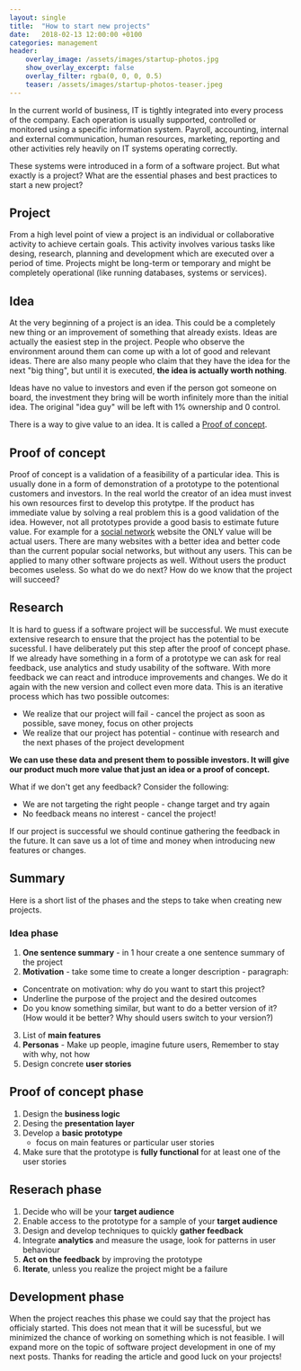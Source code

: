 ```yaml
---
layout: single
title:  "How to start new projects"
date:   2018-02-13 12:00:00 +0100
categories: management
header:
    overlay_image: /assets/images/startup-photos.jpg
    show_overlay_excerpt: false
    overlay_filter: rgba(0, 0, 0, 0.5)
    teaser: /assets/images/startup-photos-teaser.jpeg
---
```


In the current world of business, IT is tightly integrated into every process of the company. Each operation is usually supported, controlled or monitored using a specific information system. Payroll, accounting, internal and external communication, human resources, marketing, reporting and other activities rely heavily on IT systems operating correctly.

These systems were introduced in a form of a software project. 
But what exactly is a project? What are the essential phases and best practices to start a new project? 

## Project

From a high level point of view a project is an individual or collaborative activity to achieve certain goals. This activity involves various tasks like desing, research, planning and development which are executed over a period of time. Projects might be long-term or temporary and might be completely operational (like running databases, systems or services).

## Idea

At the very beginning of a project is an idea. This could be a completely new thing or an improvement of something that already exists. Ideas are actually the easiest step in the project. People who observe the environment around them can come up with a lot of good and relevant ideas. There are also many people who claim that they have the idea for the next "big thing", but until it is executed, **the idea is actually worth nothing**.

Ideas have no value to investors and even if the person got someone on board, the investment they bring will be worth infinitely more than the initial idea. The original "idea guy" will be left with 1% ownership and 0 control.

There is a way to give value to an idea. It is called a [Proof of concept](https://en.wikipedia.org/wiki/Proof_of_concept).

## Proof of concept

Proof of concept is a validation of a feasibility of a particular idea. This is usually done in a form of demonstration of a prototype to the potentional customers and investors. In the real world the creator of an idea must invest his own resources first to develop this protytpe. If the product has immediate value by solving a real problem this is a good validation of the idea. However, not all prototypes provide a good basis to estimate future value. For example for a [social network](https://en.wikipedia.org/wiki/Social_network) website the ONLY value will be actual users. There are many websites with a better idea and better code than the current popular social networks, but without any users. This can be applied to many other software projects as well. Without users the product becomes useless. So what do we do next? How do we know that the project will succeed? 

## Research

It is hard to guess if a software project will be successful. We must execute extensive research to ensure that the project has the potential to be sucessful. I have deliberately put this step after the proof of concept phase. If we already have something in a form of a prototype we can ask for real feedback, use analytics and study usability of the software. With more feedback we can react and introduce improvements and changes. We do it again with the new version and collect even more data. This is an iterative process which has two possible outcomes:
- We realize that our project will fail - cancel the project as soon as possible, save money, focus on other projects
- We realize that our project has potential - continue with research and the next phases of the project development

**We can use these data and present them to possible investors. It will give our product much more value that just an idea or a proof of concept.**

What if we don't get any feedback? Consider the following:
- We are not targeting the right people - change target and try again
- No feedback means no interest - cancel the project!

If our project is successful we should continue gathering the feedback in the future. It can save us a lot of time and money when introducing new features or changes.

## Summary

Here is a short list of the phases and the steps to take when creating new projects.

### Idea phase

1. **One sentence summary** - in 1 hour create a one sentence summary of the project
2. **Motivation** - take some time to create a longer description - paragraph:
  - Concentrate on motivation: why do you want to start this project?
  - Underline the purpose of the project and the desired outcomes
  - Do you know something similar, but want to do a better version of it? (How would it be better? Why should users switch to your version?)
3. List of **main features**
4. **Personas** - Make up people, imagine future users, Remember to stay with why, not how
5. Design concrete **user stories**

## Proof of concept phase

1. Design the **business logic** 
2. Desing the **presentation layer**
2. Develop a **basic prototype**
    - focus on main features or particular user stories
3. Make sure that the prototype is **fully functional** for at least one of the user stories

## Reserach phase

1. Decide who will be your **target audience**
2. Enable access to the prototype for a sample of your **target audience**
3. Design and develop techniques to quickly **gather feedback**
4. Integrate **analytics** and measure the usage, look for patterns in user behaviour
5. **Act on the feedback** by improving the prototype
6. **Iterate**, unless you realize the project might be a failure

## Development phase

When the project reaches this phase we could say that the project has officialy started. This does not mean that it will be sucessful, but we minimized the chance of working on something which is not feasible. I will expand more on the topic of software project development in one of my next posts. Thanks for reading the article and good luck on your projects!
